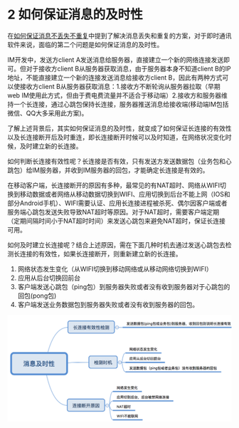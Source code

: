 # 2 如何保证消息的及时性
在[如何保证消息不丢失不重复](im1.md)中提到了解决消息丢失和重复的方案，对于即时通讯软件来说，面临的第二个问题是如何保证消息的及时性。

IM开发中，发送方client A发送消息给服务器，直接建立一个新的网络连接发送即可。但对于接收方client B从服务器获取消息，由于服务器本身不知道client B的IP地址，不能直接建立一个新的连接发送消息给接收方client B，因此有两种方式可以使接收方client B从服务器获取消息：1.接收方不断轮询从服务器拉取（早期web IM使用此方式，但由于费电费流量并不适合于移动端）2.接收方和服务器维持一个长连接，通过心跳包保持长连接，服务器推送消息给接收端(移动端IM包括微信、QQ大多采用此方案)。

了解上述背景后，其实如何保证消息的及时性，就变成了如何保证长连接的有效性以及长连接断开后及时重连，即长连接断开时候可以及时知道，在网络状况变化时候，及时建立新的长连接。

如何判断长连接有效性呢？长连接是否有效，只有发送方发送数据包（业务包和心跳包）给IM服务器，并收到IM服务器的回包，才能确定长连接是有效的。

在移动客户端，长连接断开的原因有多种，最常见的有NAT超时、网络从WIFI切换到移动数据或者网络从移动数据切换到WIFI、应用切换到后台不能上网（IOS和部分Android手机）、WIFI需要认证、应用长连接进程被杀死、偶尔因客户端或者服务端心跳包发送失败导致NAT超时等原因。对于NAT超时，需要客户端定期（定期间隔时间小于NAT超时时间）来发送心跳包来避免NAT超时，保证长连接可用。

如何及时建立长连接呢？结合上述原因，需在下面几种时机去通过发送心跳包去检测长连接的有效性，如果长连接断开，则重新建立新的长连接。
1.  网络状态发生变化（从WIFI切换到移动网络或从移动网络切换到WIFI）
2.  应用从后台切换回前台
3.  客户端发送心跳包（ping包）到服务器失败或者没有收到服务器对于心跳包的回包(pong包)
4.  客户端发送业务数据包到服务器失败或者没有收到服务器的回包。

![](img/message_timeless.png)



